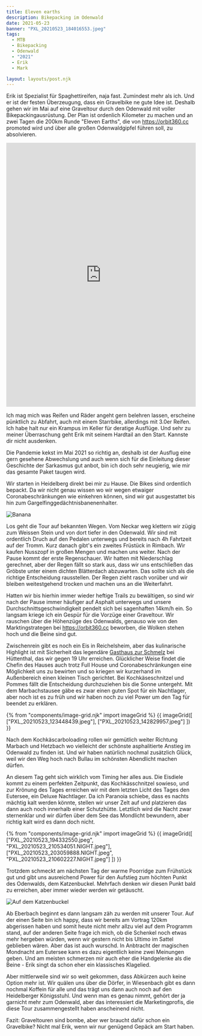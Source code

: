 ```yaml
---
title: Eleven earths
description: Bikepacking im Odenwald 
date: 2021-05-23
banner: "PXL_20210523_184016553.jpeg"
tags:
  - MTB
  - Bikepacking
  - Odenwald
  - "2021"
  - Erik
  - Mark

layout: layouts/post.njk
---
```


Erik ist Spezialist für Spaghettireifen, naja fast. Zumindest mehr als ich. Und er ist der festen Überzeugung, dass ein Gravelbike ne gute Idee ist. Deshalb gehen wir im Mai auf eine Graveltour durch den Odenwald mit voller Bikepackingausrüstung. Der Plan ist ordenlich Kilometer zu machen und an zwei Tagen die 200km Runde "Eleven Earths", die von https://orbit360.cc promoted wird und über alle großen Odenwaldgipfel führen soll, zu absolvieren. 

<iframe src="https://www.komoot.de/tour/334120798/embed?profile=1" width="100%" height="700" frameborder="0" scrolling="no"></iframe>

Ich mag mich was Reifen und Räder angeht gern belehren lassen, erscheine pünktlich zu Abfahrt, auch mit einem Starrbike, allerdings mit 3.0er Reifen. Ich habe halt nur ein Krampus im Keller für deratige Ausflüge. Und sehr zu meiner Überraschung geht Erik mit seinem Hardtail an den Start. Kannste dir nicht ausdenken.

Die Pandemie kekst im Mai 2021 so richtig an, deshalb ist der Ausflug eine gern gesehene Abwechslung und auch wenn sich für die Einleitung dieser Geschichte der Sarkasmus gut anbot, bin ich doch sehr neugierig, wie mir das gesamte Paket taugen wird. 

Wir starten in Heidelberg direkt bei mir zu Hause. Die Bikes sind ordentlich bepackt. Da wir nicht genau wissen wo wir wegen etwaiger Coronabeschränkungen wie einkehren können, sind wir gut ausgestattet bis hin zum Gargelfinggedächtnisbanenenhalter.

![Banana](media/PXL_20210523_054801140.MP.jpeg "Banana")

Los geht die Tour auf bekannten Wegen. Vom Neckar weg klettern wir zügig zum Weissen Stein und von dort tiefer in den Odenwald. Wir sind mit ordentlich Druch auf den Pedalen unterwegs und bereits nach 4h Fahrtzeit auf der Tromm. Kurz danach gibt's ein zweites Früstück in Rimbach. Wir kaufen Nusszopf in großen Mengen und machen uns weiter. Nach der Pause kommt der erste Regenschauer. Wir hatten mit Niederschlag gerechnet, aber der Regen fällt so stark aus, dass wir uns entschließen das Gröbste unter einem dichten Blätterdach abzuwarten. Das sollte sich als die richtige Entscheidung rausstellen. Der Regen zieht rasch vorüber und wir bleiben weitestgehend trocken und machen uns an die Weiterfahrt.

Hatten wir bis hierhin immer wieder heftige Trails zu bewältigen, so sind wir nach der Pause immer häufiger auf Asphalt unterwegs und unsere Durchschnittsgeschwindigkeit pendelt sich bei sagenhaften 14km/h ein. So langsam kriege ich ein Gespür für die Vorzüge einer Graveltour. Wir rauschen über die Höhenzüge des Odenwalds, genauso wie von den Marktingstrategen bei https://orbit360.cc beworben, die Wolken stehen hoch und die Beine sind gut. 

Zwischenrein gibt es noch ein Eis in Reichelsheim, aber das kulinarische Highlight ist mit Sicherheit das legendäre [Gasthaus zur Schmelz](https://www.gasthaus-zur-schmelz.de/) bei Hüttenthal, das wir gegen 19 Uhr erreichen. Glücklicher Weise findet die Chefin des Hauses auch trotz Full House und Coronabeschränkungen eine Möglichkeit uns zu bewirten und so kriegen wir kurzerhand im Außenbereich einen kleinen Tisch gerichtet. Bei Kochkäseschnitzel und Pommes fällt die Entscheidung durchzuziehen bis die Sonne untergeht. Mit dem Marbachstausee gäbe es zwar einen guten Spot für ein Nachtlager, aber noch ist es zu früh und wir haben noch zu viel Power um den Tag für beendet zu erklären.

{% from "components/image-grid.njk" import imageGrid %}
{{ imageGrid([
 ["PXL_20210523_123448439.jpeg"],
 ["PXL_20210523_142829957.jpeg"]
]) }}

Nach dem Kochkäscarboloading rollen wir gemütlich weiter Richtung Marbach und Hetzbach wo vielleicht der schönste asphalitierte Anstieg im Odenwald zu finden ist. Und wir haben natürlich nochmal zusätzlich Glück, weil wir den Weg hoch nach Bullau im schönsten Abendlicht machen dürfen.

An diesem Tag geht sich wirklich vom Timing her alles aus. Die Eisdiele kommt zu einem perfekten Zeitpunkt, das Kochkässchnitzel sowieso, und zur Krönung des Tages erreichen wir mit dem letzten Licht des Tages den Eutersee, ein Deluxe Nachtlager. Da ich Paranoia schiebe, dass es nachts mächtig kalt werden könnte, stellen wir unser Zelt auf und platzieren das dann auch noch innerhalb einer Schutzhütte. Letztlich wird die Nacht zwar sternenklar und wir dürfen über dem See das Mondlicht bewundern, aber richtig kalt wird es dann doch nicht. 

{% from "components/image-grid.njk" import imageGrid %}
{{ imageGrid([
 ["PXL_20210523_194332550.jpeg", "PXL_20210523_210534051.NIGHT.jpeg"],
 ["PXL_20210523_203059888.NIGHT.jpeg", "PXL_20210523_210602227.NIGHT.jpeg"]
]) }}

Trotzdem schmeckt am nächsten Tag der warme Poorridge zum Frühstück gut und gibt uns ausreichend Power für den Aufstieg zum höchten Punkt des Odenwalds, dem Katzenbuckel. Mehrfach denken wir diesen Punkt bald zu erreichen, aber immer wieder werden wir getäuscht.

![Auf dem Katzenbuckel](media/PXL_20210524_084751889.jpeg "Auf dem Katzenbuckel")

Ab Eberbach beginnt es dann langsam zäh zu werden mit unserer Tour. Auf der einen Seite bin ich happy, dass wir bereits am Vortrag 120km abgerissen haben und somit heute nicht mehr allzu viel auf dem Programm stand, auf der anderen Seite frage ich mich, ob die Schenkel noch etwas mehr hergeben würden, wenn wir gestern nicht bis Ultimo im Sattel geblieben wären. Aber das ist auch wurschd. In Anbtracht der magischen Mondnacht am Eutersee kann es dazu eigentlich keine zwei Meinungen geben. Und am meisten schmerzen mir auch eher die Handgelenke als die Beine - Erik singt da schon eher ein klassisches Klagelied.

Aber mittlerweile sind wir so weit gekommen, dass Abkürzen auch keine Option mehr ist. Wir quälen uns über die Dörfer, in Wiesenbach gibt es dann nochmal Koffein für alle und das trägt uns dann auch noch auf den Heidelberger Königsstuhl. Und wenn man es genau nimmt, gehört der ja garnicht mehr zum Odenwald, aber das interessiert die Marketingprofis, die diese Tour zusammengestellt haben anscheinend nicht.

Fazit: Graveltouren sind bombe, aber wer braucht dafür schon ein Gravelbike? Nicht mal Erik, wenn wir nur genügend Gepäck am Start haben.